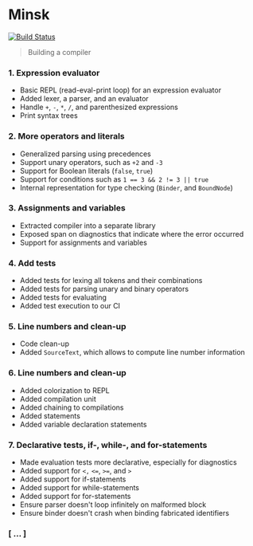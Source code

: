 # Minsk

[![Build Status](https://dev.azure.com/albertospelta/Minsk/_apis/build/status/albertospelta.minsk?branchName=master)](https://dev.azure.com/albertospelta/Minsk/_build/latest?definitionId=8&branchName=master)

> Building a compiler

### 1. Expression evaluator

* Basic REPL (read-eval-print loop) for an expression evaluator
* Added lexer, a parser, and an evaluator
* Handle `+`, `-`, `*`, `/`, and parenthesized expressions
* Print syntax trees

### 2. More operators and literals

* Generalized parsing using precedences
* Support unary operators, such as `+2` and `-3`
* Support for Boolean literals (`false`, `true`)
* Support for conditions such as `1 == 3 && 2 != 3 || true`
* Internal representation for type checking (`Binder`, and `BoundNode`)

### 3. Assignments and variables 
  
* Extracted compiler into a separate library
* Exposed span on diagnostics that indicate where the error occurred
* Support for assignments and variables

### 4. Add tests

* Added tests for lexing all tokens and their combinations
* Added tests for parsing unary and binary operators
* Added tests for evaluating
* Added test execution to our CI

### 5. Line numbers and clean-up

* Code clean-up
* Added `SourceText`, which allows to compute line number information

### 6. Line numbers and clean-up

* Added colorization to REPL
* Added compilation unit
* Added chaining to compilations
* Added statements
* Added variable declaration statements

### 7. Declarative tests, if-, while-, and for-statements

* Made evaluation tests more declarative, especially for diagnostics
* Added support for `<,` `<=`, `>=`, and `>`
* Added support for if-statements
* Added support for while-statements
* Added support for for-statements
* Ensure parser doesn't loop infinitely on malformed block
* Ensure binder doesn't crash when binding fabricated identifiers

### [ ... ]